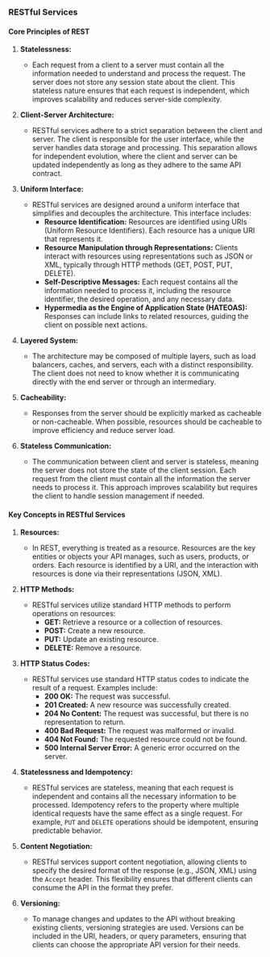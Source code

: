 ### RESTful Services

#### **Core Principles of REST**

1. **Statelessness:**

   - Each request from a client to a server must contain all the information needed to understand and process the request. The server does not store any session state about the client. This stateless nature ensures that each request is independent, which improves scalability and reduces server-side complexity.

2. **Client-Server Architecture:**

   - RESTful services adhere to a strict separation between the client and server. The client is responsible for the user interface, while the server handles data storage and processing. This separation allows for independent evolution, where the client and server can be updated independently as long as they adhere to the same API contract.

3. **Uniform Interface:**

   - RESTful services are designed around a uniform interface that simplifies and decouples the architecture. This interface includes:
     - **Resource Identification:** Resources are identified using URIs (Uniform Resource Identifiers). Each resource has a unique URI that represents it.
     - **Resource Manipulation through Representations:** Clients interact with resources using representations such as JSON or XML, typically through HTTP methods (GET, POST, PUT, DELETE).
     - **Self-Descriptive Messages:** Each request contains all the information needed to process it, including the resource identifier, the desired operation, and any necessary data.
     - **Hypermedia as the Engine of Application State (HATEOAS):** Responses can include links to related resources, guiding the client on possible next actions.

4. **Layered System:**

   - The architecture may be composed of multiple layers, such as load balancers, caches, and servers, each with a distinct responsibility. The client does not need to know whether it is communicating directly with the end server or through an intermediary.

5. **Cacheability:**

   - Responses from the server should be explicitly marked as cacheable or non-cacheable. When possible, resources should be cacheable to improve efficiency and reduce server load.

6. **Stateless Communication:**
   - The communication between client and server is stateless, meaning the server does not store the state of the client session. Each request from the client must contain all the information the server needs to process it. This approach improves scalability but requires the client to handle session management if needed.

#### **Key Concepts in RESTful Services**

1. **Resources:**

   - In REST, everything is treated as a resource. Resources are the key entities or objects your API manages, such as users, products, or orders. Each resource is identified by a URI, and the interaction with resources is done via their representations (JSON, XML).

2. **HTTP Methods:**

   - RESTful services utilize standard HTTP methods to perform operations on resources:
     - **GET:** Retrieve a resource or a collection of resources.
     - **POST:** Create a new resource.
     - **PUT:** Update an existing resource.
     - **DELETE:** Remove a resource.

3. **HTTP Status Codes:**

   - RESTful services use standard HTTP status codes to indicate the result of a request. Examples include:
     - **200 OK:** The request was successful.
     - **201 Created:** A new resource was successfully created.
     - **204 No Content:** The request was successful, but there is no representation to return.
     - **400 Bad Request:** The request was malformed or invalid.
     - **404 Not Found:** The requested resource could not be found.
     - **500 Internal Server Error:** A generic error occurred on the server.

4. **Statelessness and Idempotency:**

   - RESTful services are stateless, meaning that each request is independent and contains all the necessary information to be processed. Idempotency refers to the property where multiple identical requests have the same effect as a single request. For example, `PUT` and `DELETE` operations should be idempotent, ensuring predictable behavior.

5. **Content Negotiation:**

   - RESTful services support content negotiation, allowing clients to specify the desired format of the response (e.g., JSON, XML) using the `Accept` header. This flexibility ensures that different clients can consume the API in the format they prefer.

6. **Versioning:**
   - To manage changes and updates to the API without breaking existing clients, versioning strategies are used. Versions can be included in the URI, headers, or query parameters, ensuring that clients can choose the appropriate API version for their needs.
